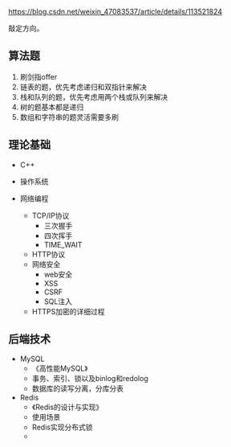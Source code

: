 https://blog.csdn.net/weixin_47083537/article/details/113521824



敲定方向。

## 算法题

1. 刷剑指offer
2.  链表的题，优先考虑递归和双指针来解决
3. 栈和队列的题，优先考虑用两个栈或队列来解决
4. 树的题基本都是递归
5. 数组和字符串的题灵活需要多刷



## 理论基础

* C++

* 操作系统

* 网络编程

  * TCP/IP协议
    * 三次握手
    * 四次挥手
    * TIME_WAIT
  * HTTP协议
  * 网络安全
    * web安全
    * XSS
    * CSRF
    * SQL注入
  * HTTPS加密的详细过程

  

## 后端技术

* MySQL
  * 《高性能MySQL》
  * 事务、索引、锁以及binlog和redolog
  * 数据库的读写分离，分库分表
* Redis
  * 《Redis的设计与实现》
  * 使用场景
  * Redis实现分布式锁
  * 

